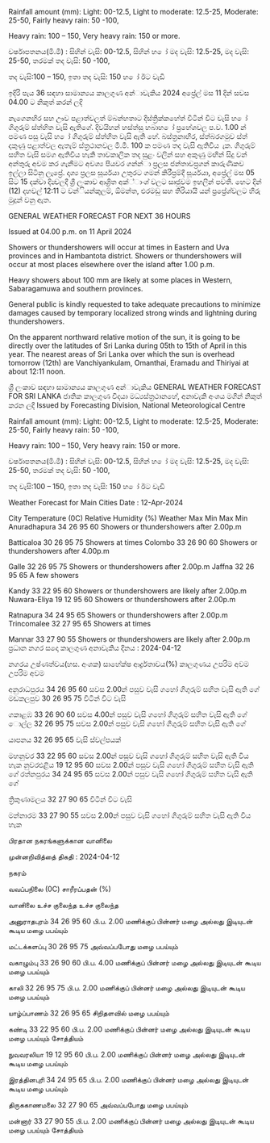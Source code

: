 Rainfall amount (mm): Light: 00-12.5, Light to moderate: 12.5-25, Moderate: 25-50, Fairly heavy rain: 50 -100,

Heavy rain: 100 – 150, Very heavy rain: 150 or more.

වර්ෂාපතනය(මි.මී) : සිහින් වැසි: 00-12.5, සිහින් හ ෝ මද වැසි: 12.5-25, මද වැසි: 25-50, තරමක් තද වැසි: 50 -100,

තද වැසි:100 – 150, ඉතා තද වැසි: 150 හ ෝ ඊට වැඩි

ඉදිරි පැය 36 සඳහා සාමාන්‍යය කාලගුණ අන්‍ාවැකිය 2024 අප්‍රේල් මස 11 දින්‍ සවස 04.00 ට නිකුත් කරන්‍ ලදි

නැගෙනහිර සහ ඌව පළාත්වලත් ම්බන්හතාට දිස්ත්‍රික්කහේත් විටින් විට වැසි හ ෝ ගිගුරුම් ස්ත්‍හිත වැසි ඇතිගේ. දිවයිහන් හස්ත්‍සු හබාහ ෝ ප්‍රහේශවල ප.ව. 1.00 න් පමණ පසු වැසි හ ෝ ගිගුරුම් ස්ත්‍හිත වැසි ඇති හේ. බස්ත්‍රනාහිර, ස්ත්‍බරගමුව ස්ත්‍ දකුණු පළාත්වල ඇතැම් ස්ත්‍රථානවල මි.මී. 100 ක පමණ තද වැසි ඇතිවිය ැක. ගිගුරුම් සහිත වැසි සමග ඇතිවිය හැකි තාවකාලික තද සුළං වලින් සහ අකුණු මඟින් සිදු වන්‍ අන්‍තුරු අවම කර ගැනීමට අවශ්‍ය පියවර ගන්න්‍ා ප්‍රලස ජන්‍තාවප්‍රගන් කාරුණිකව ඉල්ලා සිටිනු ලැප්‍රේ. දෘශ්‍ය ප්‍රලස සූර්යයා උතුරට ගමන් කිරීප්‍රම්දී සූර්යයා, අප්‍රේල් මස 05 සිට 15 දක්වා දින්‍වලදී ශ්‍රී ලංකාව ආශ්‍රිත අක්්ාංශ්‍ වලට සෘජුවම ඉහලින් පවතී. හෙට දින්‍ (12) දහවල් 12:11 ට වන්ියන්කුලම්, ඕමන්ත, එරමඩු සහ තිරියායි යන්‍ ප්‍රප්‍රේශ්‍වලට හිරු මුදුන් වනු ඇත.

GENERAL WEATHER FORECAST FOR NEXT 36 HOURS

Issued at 04.00 p.m. on 11 April 2024

Showers or thundershowers will occur at times in Eastern and Uva provinces and in Hambantota district. Showers or thundershowers will occur at most places elsewhere over the island after 1.00 p.m.

Heavy showers about 100 mm are likely at some places in Western, Sabaragamuwa and southern provinces.

General public is kindly requested to take adequate precautions to minimize damages caused by temporary localized strong winds and lightning during thundershowers.

On the apparent northward relative motion of the sun, it is going to be directly over the latitudes of Sri Lanka during 05th to 15th of April in this year. The nearest areas of Sri Lanka over which the sun is overhead tomorrow (12th) are Vanchiyankulam, Omanthai, Eramadu and Thiriyai at about 12:11 noon.

ශ්‍රී ලංකාව සඳහා සාමාන්‍යය කාලගුණ අන්‍ාවැකිය GENERAL WEATHER FORECAST FOR SRI LANKA ජාතික කාලගුණ විදයා මධ්‍යස්ත්‍රථානහේ, අනාවැකි අංශය මගින් නිකුත් කරන ලදි Issued by Forecasting Division, National Meteorological Centre

Rainfall amount (mm): Light: 00-12.5, Light to moderate: 12.5-25, Moderate: 25-50, Fairly heavy rain: 50 -100,

Heavy rain: 100 – 150, Very heavy rain: 150 or more.

වර්ෂාපතනය(මි.මී) : සිහින් වැසි: 00-12.5, සිහින් හ ෝ මද වැසි: 12.5-25, මද වැසි: 25-50, තරමක් තද වැසි: 50 -100,

තද වැසි:100 – 150, ඉතා තද වැසි: 150 හ ෝ ඊට වැඩි

Weather Forecast for Main Cities Date : 12-Apr-2024

City Temperature (0C) Relative Humidity (%) Weather Max Min Max Min Anuradhapura 34 26 95 60 Showers or thundershowers after 2.00p.m

Batticaloa 30 26 95 75 Showers at times Colombo 33 26 90 60 Showers or thundershowers after 4.00p.m

Galle 32 26 95 75 Showers or thundershowers after 2.00p.m Jaffna 32 26 95 65 A few showers

Kandy 33 22 95 60 Showers or thundershowers are likely after 2.00p.m Nuwara-Eliya 19 12 95 60 Showers or thundershowers after 2.00p.m

Ratnapura 34 24 95 65 Showers or thundershowers after 2.00p.m Trincomalee 32 27 95 65 Showers at times

Mannar 33 27 90 55 Showers or thundershowers are likely after 2.00p.m ප්‍රධාන නගර සදො කාලගුණ අනාවැකිය දිනය : 2024-04-12

නගරය උෂ්ණත්වය(හස. අංශක) සාහේක්ෂ ආර්ද්‍රතාවය(%) කාලගුණය උපරිම අවම උපරිම අවම

අනුරාධපුරය 34 26 95 60 සවස 2.00න් පසුව වැසි ගහෝ ගිගුරුම් සහිත වැසි ඇති ගේ මඩකලපුව 30 26 95 75 විටින් විට වැසි

ගකාළඹ 33 26 90 60 සවස 4.00න් පසුව වැසි ගහෝ ගිගුරුම් සහිත වැසි ඇති ගේ ොල්ල 32 26 95 75 සවස 2.00න් පසුව වැසි ගහෝ ගිගුරුම් සහිත වැසි ඇති ගේ

යාපනය 32 26 95 65 වැසි ස්වල්පයක්

මහනුවර 33 22 95 60 සවස 2.00න් පසුව වැසි ගහෝ ගිගුරුම් සහිත වැසි ඇති විය හැක නුවරඑළිය 19 12 95 60 සවස 2.00න් පසුව වැසි ගහෝ ගිගුරුම් සහිත වැසි ඇති ගේ රත්නපුරය 34 24 95 65 සවස 2.00න් පසුව වැසි ගහෝ ගිගුරුම් සහිත වැසි ඇති ගේ

ත්‍රිකුණාමලය 32 27 90 65 විටින් විට වැසි

මන්නාරම 33 27 90 55 සවස 2.00න් පසුව වැසි ගහෝ ගිගුරුම් සහිත වැසි ඇති විය හැක

பிரதான நகரங்களுக்கான வானிலை

முன்னறிவித்தை் திகதி : 2024-04-12

நகரம்

வவப்பநிலை (0C) சாரீரப்பதன் (%)

வானிலை உச்ச குலைந்த உச்ச குலைந்த

அனுராதபுரம் 34 26 95 60 பி.ப. 2.00 மணிக்குப் பின்னர் மழை அல்லது இடியுடன் கூடிய மழை பபய்யும்

மட்டக்களப்பு 30 26 95 75 அவ்வப்பபோது மழை பபய்யும்

வகாழும்பு 33 26 90 60 பி.ப. 4.00 மணிக்குப் பின்னர் மழை அல்லது இடியுடன் கூடிய மழை பபய்யும்

காலி 32 26 95 75 பி.ப. 2.00 மணிக்குப் பின்னர் மழை அல்லது இடியுடன் கூடிய மழை பபய்யும்

யாழ்ப்பாணம் 32 26 95 65 சிறிதளவில் மழை பபய்யும்

கண்டி 33 22 95 60 பி.ப. 2.00 மணிக்குப் பின்னர் மழை அல்லது இடியுடன் கூடிய மழை பபய்யும் சோத்தியம்

நுவவரலியா 19 12 95 60 பி.ப. 2.00 மணிக்குப் பின்னர் மழை அல்லது இடியுடன் கூடிய மழை பபய்யும்

இரத்தினபுரி 34 24 95 65 பி.ப. 2.00 மணிக்குப் பின்னர் மழை அல்லது இடியுடன் கூடிய மழை பபய்யும்

திருககாணமலை 32 27 90 65 அவ்வப்பபோது மழை பபய்யும்

மன்னார் 33 27 90 55 பி.ப. 2.00 மணிக்குப் பின்னர் மழை அல்லது இடியுடன் கூடிய மழை பபய்யும் சோத்தியம்